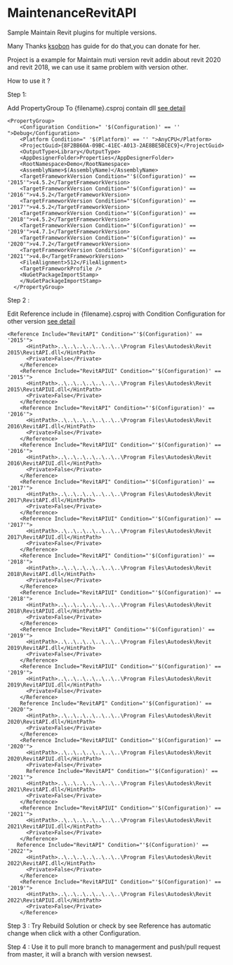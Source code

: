 # MaintenanceRevitAPI
Sample Maintain Revit plugins for multiple versions.

Many Thanks  <a href="https://github.com/ksobon/archilab">ksobon</a> has guide for do that,you can donate for her.

Project is a example for Maintain muti version revit addin about revit 2020 and revit 2018, we can use it same problem with version other.

How to use it ? 

Step 1: 

Add PropertyGroup To {filename}.csproj contain dll <a href="https://github.com/chuongmep/MaintenanceRevitAPI/blob/b990ab1e76e359ff5c0497d33c7204bdec2147ed/Demo.csproj#L18-L33">see detail</a>  
``` csproj
<PropertyGroup>
    <Configuration Condition=" '$(Configuration)' == '' ">Debug</Configuration>
    <Platform Condition=" '$(Platform)' == '' ">AnyCPU</Platform>
    <ProjectGuid>{8F2BB60A-09BC-41EC-A013-2AE8BE5BCEC9}</ProjectGuid>
    <OutputType>Library</OutputType>
    <AppDesignerFolder>Properties</AppDesignerFolder>
    <RootNamespace>Demo</RootNamespace>
    <AssemblyName>$(AssemblyName)</AssemblyName>
    <TargetFrameworkVersion Condition="'$(Configuration)' == '2015'">v4.5.2</TargetFrameworkVersion>
    <TargetFrameworkVersion Condition="'$(Configuration)' == '2016'">v4.5.2</TargetFrameworkVersion>
    <TargetFrameworkVersion Condition="'$(Configuration)' == '2017'">v4.5.2</TargetFrameworkVersion>
    <TargetFrameworkVersion Condition="'$(Configuration)' == '2018'">v4.5.2</TargetFrameworkVersion>
    <TargetFrameworkVersion Condition="'$(Configuration)' == '2019'">v4.7.1</TargetFrameworkVersion>
    <TargetFrameworkVersion Condition="'$(Configuration)' == '2020'">v4.7.2</TargetFrameworkVersion>
    <TargetFrameworkVersion Condition="'$(Configuration)' == '2021'">v4.8</TargetFrameworkVersion>
    <FileAlignment>512</FileAlignment>
    <TargetFrameworkProfile />
    <NuGetPackageImportStamp>
    </NuGetPackageImportStamp>
  </PropertyGroup>
```

Step 2 : 

Edit Reference include in {filename}.csproj with Condition Configuration for other version <a href="https://github.com/chuongmep/MaintenanceRevitAPI/blob/b990ab1e76e359ff5c0497d33c7204bdec2147ed/Demo.csproj#L43-L58">see detail</a> 

``` csproj
<Reference Include="RevitAPI" Condition="'$(Configuration)' == '2015'">
      <HintPath>..\..\..\..\..\..\..\Program Files\Autodesk\Revit 2015\RevitAPI.dll</HintPath>
      <Private>False</Private>
    </Reference>
    <Reference Include="RevitAPIUI" Condition="'$(Configuration)' == '2015'">
      <HintPath>..\..\..\..\..\..\..\Program Files\Autodesk\Revit 2015\RevitAPIUI.dll</HintPath>
      <Private>False</Private>
    </Reference>
    <Reference Include="RevitAPI" Condition="'$(Configuration)' == '2016'">
      <HintPath>..\..\..\..\..\..\..\Program Files\Autodesk\Revit 2016\RevitAPI.dll</HintPath>
      <Private>False</Private>
    </Reference>
    <Reference Include="RevitAPIUI" Condition="'$(Configuration)' == '2016'">
      <HintPath>..\..\..\..\..\..\..\Program Files\Autodesk\Revit 2016\RevitAPIUI.dll</HintPath>
      <Private>False</Private>
    </Reference>
    <Reference Include="RevitAPI" Condition="'$(Configuration)' == '2017'">
      <HintPath>..\..\..\..\..\..\..\Program Files\Autodesk\Revit 2017\RevitAPI.dll</HintPath>
      <Private>False</Private>
    </Reference>
    <Reference Include="RevitAPIUI" Condition="'$(Configuration)' == '2017'">
      <HintPath>..\..\..\..\..\..\..\Program Files\Autodesk\Revit 2017\RevitAPIUI.dll</HintPath>
      <Private>False</Private>
    </Reference>
    <Reference Include="RevitAPI" Condition="'$(Configuration)' == '2018'">
      <HintPath>..\..\..\..\..\..\..\Program Files\Autodesk\Revit 2018\RevitAPI.dll</HintPath>
      <Private>False</Private>
    </Reference>
    <Reference Include="RevitAPIUI" Condition="'$(Configuration)' == '2018'">
      <HintPath>..\..\..\..\..\..\..\Program Files\Autodesk\Revit 2018\RevitAPIUI.dll</HintPath>
      <Private>False</Private>
    </Reference>
    <Reference Include="RevitAPI" Condition="'$(Configuration)' == '2019'">
      <HintPath>..\..\..\..\..\..\..\Program Files\Autodesk\Revit 2019\RevitAPI.dll</HintPath>
      <Private>False</Private>
    </Reference>
    <Reference Include="RevitAPIUI" Condition="'$(Configuration)' == '2019'">
      <HintPath>..\..\..\..\..\..\..\Program Files\Autodesk\Revit 2019\RevitAPIUI.dll</HintPath>
      <Private>False</Private>
    </Reference>
    Reference Include="RevitAPI" Condition="'$(Configuration)' == '2020'">
      <HintPath>..\..\..\..\..\..\..\Program Files\Autodesk\Revit 2020\RevitAPI.dll</HintPath>
      <Private>False</Private>
    </Reference>
    <Reference Include="RevitAPIUI" Condition="'$(Configuration)' == '2020'">
      <HintPath>..\..\..\..\..\..\..\Program Files\Autodesk\Revit 2020\RevitAPIUI.dll</HintPath>
      <Private>False</Private>
      Reference Include="RevitAPI" Condition="'$(Configuration)' == '2021'">
      <HintPath>..\..\..\..\..\..\..\Program Files\Autodesk\Revit 2021\RevitAPI.dll</HintPath>
      <Private>False</Private>
    </Reference>
    <Reference Include="RevitAPIUI" Condition="'$(Configuration)' == '2021'">
      <HintPath>..\..\..\..\..\..\..\Program Files\Autodesk\Revit 2021\RevitAPIUI.dll</HintPath>
      <Private>False</Private>
    </Reference>
   Reference Include="RevitAPI" Condition="'$(Configuration)' == '2022'">
      <HintPath>..\..\..\..\..\..\..\Program Files\Autodesk\Revit 2022\RevitAPI.dll</HintPath>
      <Private>False</Private>
    </Reference>
    <Reference Include="RevitAPIUI" Condition="'$(Configuration)' == '2019'">
      <HintPath>..\..\..\..\..\..\..\Program Files\Autodesk\Revit 2022\RevitAPIUI.dll</HintPath>
      <Private>False</Private>
    </Reference>
```

Step 3 : Try Rebuild Solution or check by see Reference has automatic change when click with a other Configuration.

Step 4 : Use it to pull more branch to managerment and push/pull request from master, it will a branch with version newsest.

